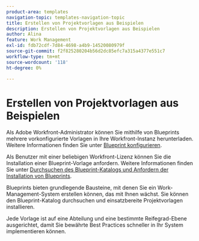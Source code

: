 ```yaml
---
product-area: templates
navigation-topic: templates-navigation-topic
title: Erstellen von Projektvorlagen aus Beispielen
description: Erstellen von Projektvorlagen aus Beispielen
author: Alina
feature: Work Management
exl-id: fdb72cdf-7d84-4698-a4b9-14520080979f
source-git-commit: f2f825280204b56d2dc85efc7a315a4377e551c7
workflow-type: tm+mt
source-wordcount: '118'
ht-degree: 0%

---
```


# Erstellen von Projektvorlagen aus Beispielen

<!--
<p data-mc-conditions="QuicksilverOrClassic.Draft mode">(NOTE: this is for QS only. Rest of the article still OK for classic.)</p>
-->

Als Adobe Workfront-Administrator können Sie mithilfe von Blueprints mehrere vorkonfigurierte Vorlagen in Ihre Workfront-Instanz herunterladen. Weitere Informationen finden Sie unter [Blueprint konfigurieren](../../../administration-and-setup/blueprints/configure-template-package.md).

Als Benutzer mit einer beliebigen Workfront-Lizenz können Sie die Installation einer Blueprint-Vorlage anfordern. Weitere Informationen finden Sie unter [Durchsuchen des Blueprint-Katalogs und Anfordern der Installation von Blueprints](../../../administration-and-setup/blueprints/browse-catalog.md).

Blueprints bieten grundlegende Bausteine, mit denen Sie ein Work-Management-System erstellen können, das mit Ihnen wächst. Sie können den Blueprint-Katalog durchsuchen und einsatzbereite Projektvorlagen installieren.

Jede Vorlage ist auf eine Abteilung und eine bestimmte Reifegrad-Ebene ausgerichtet, damit Sie bewährte Best Practices schneller in Ihr System implementieren können.
